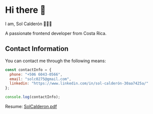 # Hi there 👋                                                                                                        [ ](https://kodigo.org/wp-content/uploads/2023/07/experiencia-programacion-persona-que-trabaja-codigos-computadora-1024x683.jpg)

I am, Sol Calderón 👩🏻‍💻

A passionate frontend developer from Costa Rica.

## Contact Information

You can contact me through the following means:

```javascript
const contactInfo = {
  phone: "+506 6043-0566",
  email: "solc0275@gmail.com",
  linkedin: "https://www.linkedin.com/in/sol-calderón-30aa7425a/"
};

console.log(contactInfo);

```
Resume:
[SolCalderon.pdf](https://github.com/sol1217/sol1217/files/15279273/SolCalderon.pdf)

